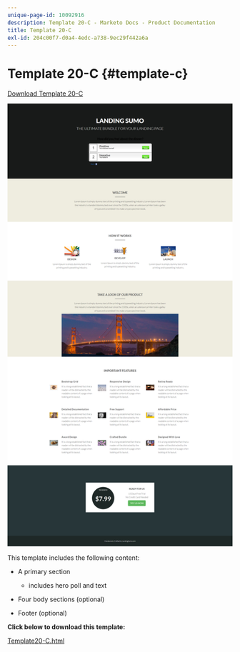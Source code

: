 ```yaml
---
unique-page-id: 10092916
description: Template 20-C - Marketo Docs - Product Documentation
title: Template 20-C
exl-id: 204c00f7-d0a4-4edc-a738-9ec29f442a6a
---
```

# Template 20-C {#template-c}

[Download Template 20-C](https://docs.marketo.com/download/attachments/10092916/template-20c.html?version=1&modificationdate=1441750739000&api=v2)

![](assets/template-20c.png)

This template includes the following content:

* A primary section

    * includes hero poll and text

* Four body sections (optional)
* Footer (optional)

**Click below to download this template:**

[Template20-C.html](https://docs.marketo.com/download/attachments/10092916/template-20c.html?version=1&modificationdate=1441750739000&api=v2)
